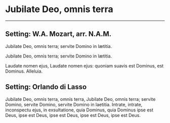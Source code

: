 # Jubilate Deo, omnis terra

***

## Setting: W.A. Mozart, arr. N.A.M.

Jubilate Deo, omnis terra; 
servite Domino in lætitia.

Jubilate Deo, omnis terra; 
servite Domino in lætitia.

Laudate nomen ejus,
Laudate nomen ejus:
quoniam suavis est Dominus,
est Dominus.
Alleluia.

## Setting: Orlando di Lasso

Jubilate Deo, omnis terra,
omnis terra,
Jubilate Deo, omnis terra;
servite Domino, servite Domino,
servite Domino in laetitia.
Intrate, intrate, inconspectu ejus,
in exsultatione, quia Dominus,
quia Dominus ipse est Deus,
ipse est Deus, ipse est Deus,
ipse est Deus, ipse est Deus.